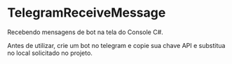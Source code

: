 # TelegramReceiveMessage

Recebendo mensagens de bot na tela do Console C#.

Antes de utilizar, crie um bot no telegram e copie sua chave API e substitua no local solicitado no projeto.
